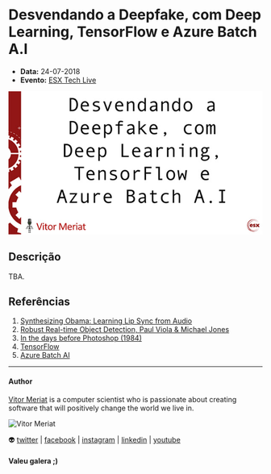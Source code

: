 # Desvendando a Deepfake, com Deep Learning, TensorFlow e Azure Batch A.I

* **Data:** 24-07-2018
* **Evento:** [ESX Tech Live](https://esx-tech-live.azurewebsites.net/)

<p align="center">
  <img width="600" src="../img/24-07-18-esxtechlive-slide.jpg">
</p>

## Descrição

TBA.

## Referências

1. [Synthesizing Obama: Learning Lip Sync from Audio](http://grail.cs.washington.edu/projects/AudioToObama/siggraph17_obama.pdf)
2. [Robust Real-time Object Detection, Paul Viola & Michael Jones](https://www.researchgate.net/publication/215721846_Robust_Real-Time_Object_Detection)
3. [In the days before Photoshop (1984)](https://www.youtube.com/watch?v=SvVJHjzwhzU)
4. [TensorFlow](https://www.tensorflow.org/)
5. [Azure Batch AI](https://azure.microsoft.com/en-us/services/batch-ai/)

---

#### Author

[Vitor Meriat](http://www.vitormeriat.com.br/) is a computer scientist who is passionate about creating software that will positively change the world we live in.

<img alt="Vitor Meriat" src="http://www.vitormeriat.com.br/assets/images/profile.jpg" height="50" width="50">

:alien: <a class="fa fa-twitter" aria-hidden="true" href="https://twitter.com/vitormeriat" target="_blank"> twitter</a> | <a class="fa fa-facebook" aria-hidden="true" href="https://www.facebook.com/vitormeriat/" target="_blank"> facebook</a> | <a class="fa fa-instagram" aria-hidden="true" href="https://www.instagram.com/vitormeriat/" target="_blank"> instagram</a> | <a class="fa fa-linkedin" aria-hidden="true" href="https://www.linkedin.com/in/vitormeriat" target="_blank"> linkedin</a> | <a class="fa fa-youtube" aria-hidden="true" href="https://www.youtube.com/user/vitormeriat/" target="_blank"> youtube</a>


#### Valeu galera ;)
